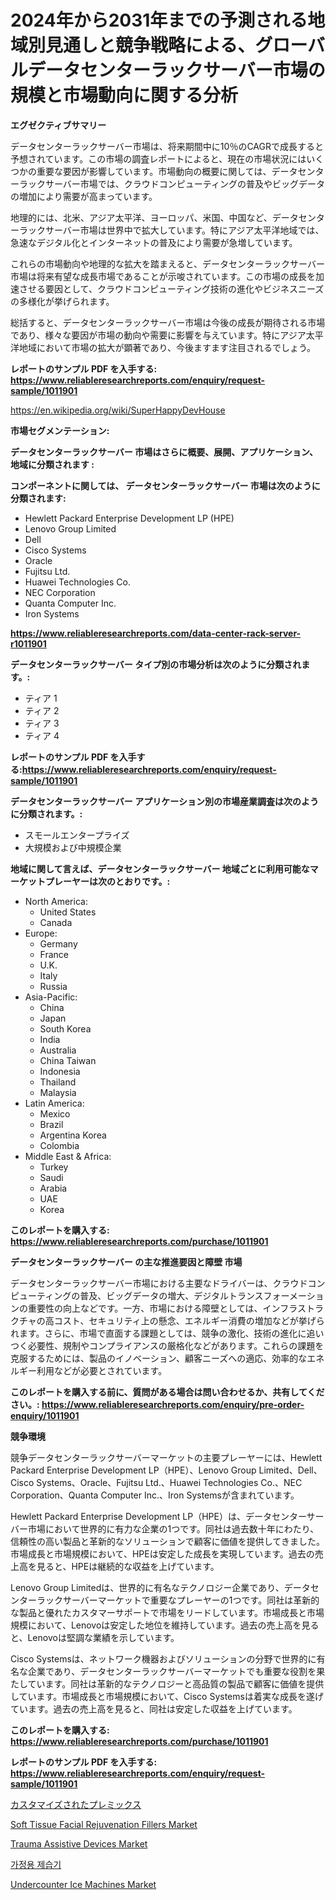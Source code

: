 <p><h1>2024年から2031年までの予測される地域別見通しと競争戦略による、グローバルデータセンターラックサーバー市場の規模と市場動向に関する分析</h1></p><p><strong>エグゼクティブサマリー</strong></p>
<p><p>データセンターラックサーバー市場は、将来期間中に10％のCAGRで成長すると予想されています。この市場の調査レポートによると、現在の市場状況にはいくつかの重要な要因が影響しています。市場動向の概要に関しては、データセンターラックサーバー市場では、クラウドコンピューティングの普及やビッグデータの増加により需要が高まっています。</p><p>地理的には、北米、アジア太平洋、ヨーロッパ、米国、中国など、データセンターラックサーバー市場は世界中で拡大しています。特にアジア太平洋地域では、急速なデジタル化とインターネットの普及により需要が急増しています。</p><p>これらの市場動向や地理的な拡大を踏まえると、データセンターラックサーバー市場は将来有望な成長市場であることが示唆されています。この市場の成長を加速させる要因として、クラウドコンピューティング技術の進化やビジネスニーズの多様化が挙げられます。</p><p>総括すると、データセンターラックサーバー市場は今後の成長が期待される市場であり、様々な要因が市場の動向や需要に影響を与えています。特にアジア太平洋地域において市場の拡大が顕著であり、今後ますます注目されるでしょう。</p></p>
<p><strong>レポートのサンプル PDF を入手する: <a href="https://www.reliableresearchreports.com/enquiry/request-sample/1011901">https://www.reliableresearchreports.com/enquiry/request-sample/1011901</a></strong></p>
<p><a href="https://en.wikipedia.org/wiki/SuperHappyDevHouse">https://en.wikipedia.org/wiki/SuperHappyDevHouse</a></p>
<p><strong>市場セグメンテーション:</strong></p>
<p><strong> データセンターラックサーバー 市場はさらに概要、展開、アプリケーション、地域に分類されます :</strong></p>
<p><strong>コンポーネントに関しては、 データセンターラックサーバー 市場は次のように分類されます:</strong></p>
<p><ul><li>Hewlett Packard Enterprise Development LP (HPE)</li><li>Lenovo Group Limited</li><li>Dell</li><li>Cisco Systems</li><li>Oracle</li><li>Fujitsu Ltd.</li><li>Huawei Technologies Co.</li><li>NEC Corporation</li><li>Quanta Computer Inc.</li><li>Iron Systems</li></ul></p>
<p><strong><a href="https://www.reliableresearchreports.com/data-center-rack-server-r1011901">https://www.reliableresearchreports.com/data-center-rack-server-r1011901</a></strong></p>
<p><strong> データセンターラックサーバー タイプ別の市場分析は次のように分類されます。:</strong></p>
<p><ul><li>ティア 1</li><li>ティア 2</li><li>ティア 3</li><li>ティア 4</li></ul></p>
<p><strong>レポートのサンプル PDF を入手する:<a href="https://www.reliableresearchreports.com/enquiry/request-sample/1011901">https://www.reliableresearchreports.com/enquiry/request-sample/1011901</a></strong></p>
<p><strong> データセンターラックサーバー アプリケーション別の市場産業調査は次のように分類されます。:</strong></p>
<p><ul><li>スモールエンタープライズ</li><li>大規模および中規模企業</li></ul></p>
<p><strong>地域に関して言えば、データセンターラックサーバー 地域ごとに利用可能なマーケットプレーヤーは次のとおりです。:</strong></p>
<p><ul>
    <li>
        North America:
        <ul>
            <li>United States</li>
            <li>Canada</li>
        </ul>
    </li>
    <li>
        Europe:
        <ul>
            <li>Germany</li>
            <li>France</li>
            <li>U.K.</li>
            <li>Italy</li>
            <li>Russia</li>
        </ul>
    </li>
    <li>
        Asia-Pacific:
        <ul>
            <li>China</li>
            <li>Japan</li>
            <li>South Korea</li>
            <li>India</li>
            <li>Australia</li>
            <li>China Taiwan</li>
            <li>Indonesia</li>
            <li>Thailand</li>
            <li>Malaysia</li>
        </ul>
    </li>
    <li>
        Latin America:
        <ul>
            <li>Mexico</li>
            <li>Brazil</li>
            <li>Argentina Korea</li>
            <li>Colombia</li>
        </ul>
    </li>
    <li>
        Middle East & Africa:
        <ul>
            <li>Turkey</li>
            <li>Saudi</li>
            <li>Arabia</li>
            <li>UAE</li>
            <li>Korea</li>
        </ul>
    </li>
    </ul></p>
<p><strong>このレポートを購入する: <a href="https://www.reliableresearchreports.com/purchase/1011901">https://www.reliableresearchreports.com/purchase/1011901</a></strong></p>
<p><strong>データセンターラックサーバー の主な推進要因と障壁 市場</strong></p>
<p><p>データセンターラックサーバー市場における主要なドライバーは、クラウドコンピューティングの普及、ビッグデータの増大、デジタルトランスフォーメーションの重要性の向上などです。一方、市場における障壁としては、インフラストラクチャの高コスト、セキュリティ上の懸念、エネルギー消費の増加などが挙げられます。さらに、市場で直面する課題としては、競争の激化、技術の進化に追いつく必要性、規制やコンプライアンスの厳格化などがあります。これらの課題を克服するためには、製品のイノベーション、顧客ニーズへの適応、効率的なエネルギー利用などが必要とされています。</p></p>
<p><strong>このレポートを購入する前に、質問がある場合は問い合わせるか、共有してください。: <a href="https://www.reliableresearchreports.com/enquiry/pre-order-enquiry/1011901">https://www.reliableresearchreports.com/enquiry/pre-order-enquiry/1011901</a></strong></p>
<p><strong>競争環境</strong></p>
<p><p>競争データセンターラックサーバーマーケットの主要プレーヤーには、Hewlett Packard Enterprise Development LP（HPE）、Lenovo Group Limited、Dell、Cisco Systems、Oracle、Fujitsu Ltd.、Huawei Technologies Co.、NEC Corporation、Quanta Computer Inc.、Iron Systemsが含まれています。</p><p>Hewlett Packard Enterprise Development LP（HPE）は、データセンターサーバー市場において世界的に有力な企業の1つです。同社は過去数十年にわたり、信頼性の高い製品と革新的なソリューションで顧客に価値を提供してきました。市場成長と市場規模において、HPEは安定した成長を実現しています。過去の売上高を見ると、HPEは継続的な収益を上げています。</p><p>Lenovo Group Limitedは、世界的に有名なテクノロジー企業であり、データセンターラックサーバーマーケットで重要なプレーヤーの1つです。同社は革新的な製品と優れたカスタマーサポートで市場をリードしています。市場成長と市場規模において、Lenovoは安定した地位を維持しています。過去の売上高を見ると、Lenovoは堅調な業績を示しています。</p><p>Cisco Systemsは、ネットワーク機器およびソリューションの分野で世界的に有名な企業であり、データセンターラックサーバーマーケットでも重要な役割を果たしています。同社は革新的なテクノロジーと高品質の製品で顧客に価値を提供しています。市場成長と市場規模において、Cisco Systemsは着実な成長を遂げています。過去の売上高を見ると、同社は安定した収益を上げています。</p></p>
<p><strong>このレポートを購入する: <a href="https://www.reliableresearchreports.com/purchase/1011901">https://www.reliableresearchreports.com/purchase/1011901</a></strong></p>
<p><strong>レポートのサンプル PDF を入手する: <a href="https://www.reliableresearchreports.com/enquiry/request-sample/1011901">https://www.reliableresearchreports.com/enquiry/request-sample/1011901</a></strong><strong></strong></p>
<p><p><a href="https://github.com/zjkmgcs938405/Market-Research-Report-List-3/blob/main/889177648476.md">カスタマイズされたプレミックス</a></p><p><a href="https://www.linkedin.com/pulse/global-soft-tissue-facial-rejuvenation-fillers-market-product-rgl7f">Soft Tissue Facial Rejuvenation Fillers Market</a></p><p><a href="https://www.linkedin.com/pulse/trauma-assistive-devices-market-size-share-trends-analysis-report-pmjjf">Trauma Assistive Devices Market</a></p><p><a href="https://github.com/KellyLyncyh543964/Market-Research-Report-List-3/blob/main/108086662053.md">가정용 제습기</a></p><p><a href="https://issuu.com/reportprime-2/docs/undercounter-ice-machines-market-size-2030.pptx">Undercounter Ice Machines Market</a></p></p>